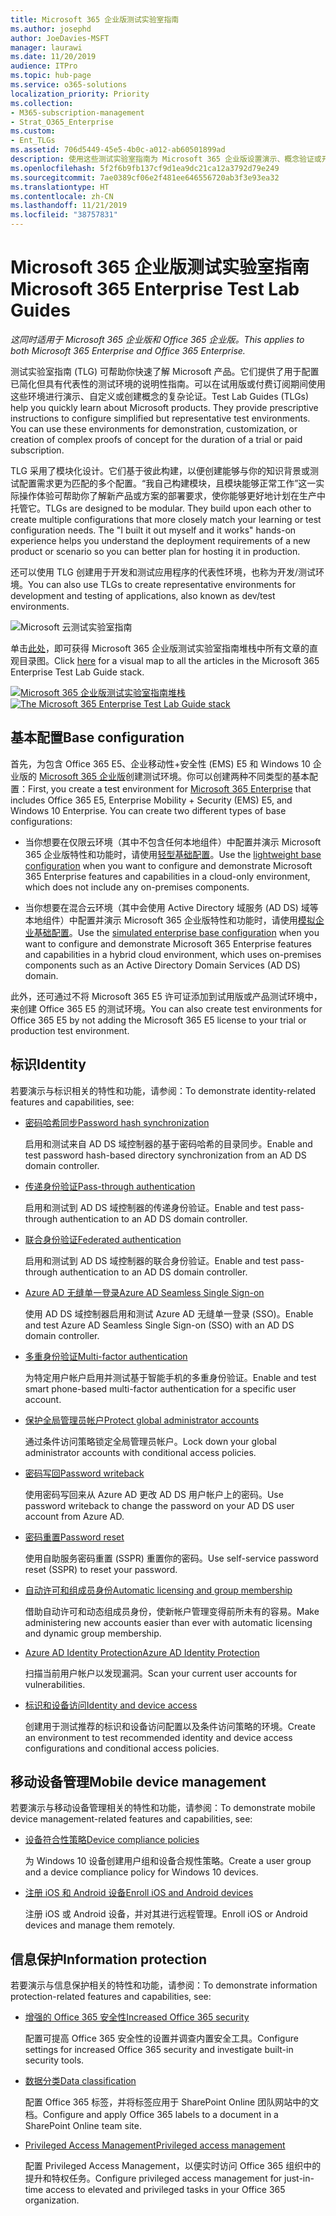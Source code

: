 ```yaml
---
title: Microsoft 365 企业版测试实验室指南
ms.author: josephd
author: JoeDavies-MSFT
manager: laurawi
ms.date: 11/20/2019
audience: ITPro
ms.topic: hub-page
ms.service: o365-solutions
localization_priority: Priority
ms.collection:
- M365-subscription-management
- Strat_O365_Enterprise
ms.custom:
- Ent_TLGs
ms.assetid: 706d5449-45e5-4b0c-a012-ab60501899ad
description: 使用这些测试实验室指南为 Microsoft 365 企业版设置演示、概念验证或开发/测试环境。
ms.openlocfilehash: 5f2f6b9fb137cf9d1ea9dc21ca12a3792d79e249
ms.sourcegitcommit: 7ae0389cf06e2f481ee646556720ab3f3e93ea32
ms.translationtype: HT
ms.contentlocale: zh-CN
ms.lasthandoff: 11/21/2019
ms.locfileid: "38757831"
---
```

# <a name="microsoft-365-enterprise-test-lab-guides"></a><span data-ttu-id="70ece-103">Microsoft 365 企业版测试实验室指南</span><span class="sxs-lookup"><span data-stu-id="70ece-103">Microsoft 365 Enterprise Test Lab Guides</span></span>

<span data-ttu-id="70ece-104">*这同时适用于 Microsoft 365 企业版和 Office 365 企业版。*</span><span class="sxs-lookup"><span data-stu-id="70ece-104">*This applies to both Microsoft 365 Enterprise and Office 365 Enterprise.*</span></span>

<span data-ttu-id="70ece-p101">测试实验室指南 (TLG) 可帮助你快速了解 Microsoft 产品。它们提供了用于配置已简化但具有代表性的测试环境的说明性指南。可以在试用版或付费订阅期间使用这些环境进行演示、自定义或创建概念的复杂论证。</span><span class="sxs-lookup"><span data-stu-id="70ece-p101">Test Lab Guides (TLGs) help you quickly learn about Microsoft products. They provide prescriptive instructions to configure simplified but representative test environments. You can use these environments for demonstration, customization, or creation of complex proofs of concept for the duration of a trial or paid subscription.</span></span> 

<span data-ttu-id="70ece-p102">TLG 采用了模块化设计。它们基于彼此构建，以便创建能够与你的知识背景或测试配置需求更为匹配的多个配置。“我自己构建模块，且模块能够正常工作”这一实际操作体验可帮助你了解新产品或方案的部署要求，使你能够更好地计划在生产中托管它。</span><span class="sxs-lookup"><span data-stu-id="70ece-p102">TLGs are designed to be modular. They build upon each other to create multiple configurations that more closely match your learning or test configuration needs. The "I built it out myself and it works" hands-on experience helps you understand the deployment requirements of a new product or scenario so you can better plan for hosting it in production.</span></span>

<span data-ttu-id="70ece-111">还可以使用 TLG 创建用于开发和测试应用程序的代表性环境，也称为开发/测试环境。</span><span class="sxs-lookup"><span data-stu-id="70ece-111">You can also use TLGs to create representative environments for development and testing of applications, also known as dev/test environments.</span></span>
  
![Microsoft 云测试实验室指南](media/m365-enterprise-test-lab-guides/cloud-tlg-icon.png)

<span data-ttu-id="70ece-113">单击[此处](media/m365-enterprise-test-lab-guides/Microsoft365EnterpriseTLGStack.pdf)，即可获得 Microsoft 365 企业版测试实验室指南堆栈中所有文章的直观目录图。</span><span class="sxs-lookup"><span data-stu-id="70ece-113">Click [here](media/m365-enterprise-test-lab-guides/Microsoft365EnterpriseTLGStack.pdf) for a visual map to all the articles in the Microsoft 365 Enterprise Test Lab Guide stack.</span></span>

<span data-ttu-id="70ece-114">[![Microsoft 365 企业版测试实验室指南堆栈](./media/m365-enterprise-test-lab-guides/microsoft-365-enterprise-tlg-stack.png)](media/m365-enterprise-test-lab-guides/Microsoft365EnterpriseTLGStack.pdf)</span><span class="sxs-lookup"><span data-stu-id="70ece-114">[![The Microsoft 365 Enterprise Test Lab Guide stack](./media/m365-enterprise-test-lab-guides/microsoft-365-enterprise-tlg-stack.png)](media/m365-enterprise-test-lab-guides/Microsoft365EnterpriseTLGStack.pdf)</span></span>

## <a name="base-configuration"></a><span data-ttu-id="70ece-115">基本配置</span><span class="sxs-lookup"><span data-stu-id="70ece-115">Base configuration</span></span>

<span data-ttu-id="70ece-p103">首先，为包含 Office 365 E5、企业移动性+安全性 (EMS) E5 和 Windows 10 企业版的 [Microsoft 365 企业版](https://docs.microsoft.com/microsoft-365-enterprise/)创建测试环境。你可以创建两种不同类型的基本配置：</span><span class="sxs-lookup"><span data-stu-id="70ece-p103">First, you create a test environment for [Microsoft 365 Enterprise](https://docs.microsoft.com/microsoft-365-enterprise/) that includes Office 365 E5, Enterprise Mobility + Security (EMS) E5, and Windows 10 Enterprise. You can create two different types of base configurations:</span></span>

- <span data-ttu-id="70ece-118">当你想要在仅限云环境（其中不包含任何本地组件）中配置并演示 Microsoft 365 企业版特性和功能时，请使用[轻型基础配置](lightweight-base-configuration-microsoft-365-enterprise.md)。</span><span class="sxs-lookup"><span data-stu-id="70ece-118">Use the [lightweight base configuration](lightweight-base-configuration-microsoft-365-enterprise.md) when you want to configure and demonstrate Microsoft 365 Enterprise features and capabilities in a cloud-only environment, which does not include any on-premises components.</span></span>

- <span data-ttu-id="70ece-119">当你想要在混合云环境（其中会使用 Active Directory 域服务 (AD DS) 域等本地组件）中配置并演示 Microsoft 365 企业版特性和功能时，请使用[模拟企业基础配置](simulated-ent-base-configuration-microsoft-365-enterprise.md)。</span><span class="sxs-lookup"><span data-stu-id="70ece-119">Use the [simulated enterprise base configuration](simulated-ent-base-configuration-microsoft-365-enterprise.md) when you want to configure and demonstrate Microsoft 365 Enterprise features and capabilities in a hybrid cloud environment, which uses on-premises components such as an Active Directory Domain Services (AD DS) domain.</span></span>

<span data-ttu-id="70ece-120">此外，还可通过不将 Microsoft 365 E5 许可证添加到试用版或产品测试环境中，来创建 Office 365 E5 的测试环境。</span><span class="sxs-lookup"><span data-stu-id="70ece-120">You can also create test environments for Office 365 E5 by not adding the Microsoft 365 E5 license to your trial or production test environment.</span></span>
    
## <a name="identity"></a><span data-ttu-id="70ece-121">标识</span><span class="sxs-lookup"><span data-stu-id="70ece-121">Identity</span></span>

<span data-ttu-id="70ece-122">若要演示与标识相关的特性和功能，请参阅：</span><span class="sxs-lookup"><span data-stu-id="70ece-122">To demonstrate identity-related features and capabilities, see:</span></span>

- [<span data-ttu-id="70ece-123">密码哈希同步</span><span class="sxs-lookup"><span data-stu-id="70ece-123">Password hash synchronization</span></span>](password-hash-sync-m365-ent-test-environment.md)
  
   <span data-ttu-id="70ece-124">启用和测试来自 AD DS 域控制器的基于密码哈希的目录同步。</span><span class="sxs-lookup"><span data-stu-id="70ece-124">Enable and test password hash-based directory synchronization from an AD DS domain controller.</span></span>

- [<span data-ttu-id="70ece-125">传递身份验证</span><span class="sxs-lookup"><span data-stu-id="70ece-125">Pass-through authentication</span></span>](pass-through-auth-m365-ent-test-environment.md)
  
   <span data-ttu-id="70ece-126">启用和测试到 AD DS 域控制器的传递身份验证。</span><span class="sxs-lookup"><span data-stu-id="70ece-126">Enable and test pass-through authentication to an AD DS domain controller.</span></span>

- [<span data-ttu-id="70ece-127">联合身份验证</span><span class="sxs-lookup"><span data-stu-id="70ece-127">Federated authentication</span></span>](federated-identity-for-your-office-365-dev-test-environment.md)
  
   <span data-ttu-id="70ece-128">启用和测试到 AD DS 域控制器的联合身份验证。</span><span class="sxs-lookup"><span data-stu-id="70ece-128">Enable and test pass-through authentication to an AD DS domain controller.</span></span>

- [<span data-ttu-id="70ece-129">Azure AD 无缝单一登录</span><span class="sxs-lookup"><span data-stu-id="70ece-129">Azure AD Seamless Single Sign-on</span></span>](single-sign-on-m365-ent-test-environment.md)
  
   <span data-ttu-id="70ece-130">使用 AD DS 域控制器启用和测试 Azure AD 无缝单一登录 (SSO)。</span><span class="sxs-lookup"><span data-stu-id="70ece-130">Enable and test Azure AD Seamless Single Sign-on (SSO) with an AD DS domain controller.</span></span>

- [<span data-ttu-id="70ece-131">多重身份验证</span><span class="sxs-lookup"><span data-stu-id="70ece-131">Multi-factor authentication</span></span>](multi-factor-authentication-microsoft-365-test-environment.md)
  
   <span data-ttu-id="70ece-132">为特定用户帐户启用并测试基于智能手机的多重身份验证。</span><span class="sxs-lookup"><span data-stu-id="70ece-132">Enable and test smart phone-based multi-factor authentication for a specific user account.</span></span>

- [<span data-ttu-id="70ece-133">保护全局管理员帐户</span><span class="sxs-lookup"><span data-stu-id="70ece-133">Protect global administrator accounts</span></span>](protect-global-administrator-accounts-microsoft-365-test-environment.md)
 
   <span data-ttu-id="70ece-134">通过条件访问策略锁定全局管理员帐户。</span><span class="sxs-lookup"><span data-stu-id="70ece-134">Lock down your global administrator accounts with conditional access policies.</span></span>

- [<span data-ttu-id="70ece-135">密码写回</span><span class="sxs-lookup"><span data-stu-id="70ece-135">Password writeback</span></span>](password-writeback-m365-ent-test-environment.md)

   <span data-ttu-id="70ece-136">使用密码写回来从 Azure AD 更改 AD DS 用户帐户上的密码。</span><span class="sxs-lookup"><span data-stu-id="70ece-136">Use password writeback to change the password on your AD DS user account from Azure AD.</span></span>

- [<span data-ttu-id="70ece-137">密码重置</span><span class="sxs-lookup"><span data-stu-id="70ece-137">Password reset</span></span>](password-reset-m365-ent-test-environment.md)

   <span data-ttu-id="70ece-138">使用自助服务密码重置 (SSPR) 重置你的密码。</span><span class="sxs-lookup"><span data-stu-id="70ece-138">Use self-service password reset (SSPR) to reset your password.</span></span>

- [<span data-ttu-id="70ece-139">自动许可和组成员身份</span><span class="sxs-lookup"><span data-stu-id="70ece-139">Automatic licensing and group membership</span></span>](automate-licenses-group-membership-microsoft-365-test-environment.md)

   <span data-ttu-id="70ece-140">借助自动许可和动态组成员身份，使新帐户管理变得前所未有的容易。</span><span class="sxs-lookup"><span data-stu-id="70ece-140">Make administering new accounts easier than ever with automatic licensing and dynamic group membership.</span></span>

- [<span data-ttu-id="70ece-141">Azure AD Identity Protection</span><span class="sxs-lookup"><span data-stu-id="70ece-141">Azure AD Identity Protection</span></span>](azure-ad-identity-protection-microsoft-365-test-environment.md)

   <span data-ttu-id="70ece-142">扫描当前用户帐户以发现漏洞。</span><span class="sxs-lookup"><span data-stu-id="70ece-142">Scan your current user accounts for vulnerabilities.</span></span>

- [<span data-ttu-id="70ece-143">标识和设备访问</span><span class="sxs-lookup"><span data-stu-id="70ece-143">Identity and device access</span></span>](identity-device-access-m365-test-environment.md)

   <span data-ttu-id="70ece-144">创建用于测试推荐的标识和设备访问配置以及条件访问策略的环境。</span><span class="sxs-lookup"><span data-stu-id="70ece-144">Create an environment to test recommended identity and device access configurations and conditional access policies.</span></span>


## <a name="mobile-device-management"></a><span data-ttu-id="70ece-145">移动设备管理</span><span class="sxs-lookup"><span data-stu-id="70ece-145">Mobile device management</span></span>

<span data-ttu-id="70ece-146">若要演示与移动设备管理相关的特性和功能，请参阅：</span><span class="sxs-lookup"><span data-stu-id="70ece-146">To demonstrate mobile device management-related features and capabilities, see:</span></span>

- [<span data-ttu-id="70ece-147">设备符合性策略</span><span class="sxs-lookup"><span data-stu-id="70ece-147">Device compliance policies</span></span>](mam-policies-for-your-microsoft-365-enterprise-dev-test-environment.md)
    
   <span data-ttu-id="70ece-148">为 Windows 10 设备创建用户组和设备合规性策略。</span><span class="sxs-lookup"><span data-stu-id="70ece-148">Create a user group and a device compliance policy for Windows 10 devices.</span></span>
    
- [<span data-ttu-id="70ece-149">注册 iOS 和 Android 设备</span><span class="sxs-lookup"><span data-stu-id="70ece-149">Enroll iOS and Android devices</span></span>](enroll-ios-and-android-devices-in-your-microsoft-enterprise-365-dev-test-environ.md)
   
   <span data-ttu-id="70ece-150">注册 iOS 或 Android 设备，并对其进行远程管理。</span><span class="sxs-lookup"><span data-stu-id="70ece-150">Enroll iOS or Android devices and manage them remotely.</span></span>


## <a name="information-protection"></a><span data-ttu-id="70ece-151">信息保护</span><span class="sxs-lookup"><span data-stu-id="70ece-151">Information protection</span></span>

<span data-ttu-id="70ece-152">若要演示与信息保护相关的特性和功能，请参阅：</span><span class="sxs-lookup"><span data-stu-id="70ece-152">To demonstrate information protection-related features and capabilities, see:</span></span>

- [<span data-ttu-id="70ece-153">增强的 Office 365 安全性</span><span class="sxs-lookup"><span data-stu-id="70ece-153">Increased Office 365 security</span></span>](increased-o365-security-microsoft-365-enterprise-dev-test-environment.md)
    
   <span data-ttu-id="70ece-154">配置可提高 Office 365 安全性的设置并调查内置安全工具。</span><span class="sxs-lookup"><span data-stu-id="70ece-154">Configure settings for increased Office 365 security and investigate built-in security tools.</span></span>
  
- [<span data-ttu-id="70ece-155">数据分类</span><span class="sxs-lookup"><span data-stu-id="70ece-155">Data classification</span></span>](data-classification-microsoft-365-enterprise-dev-test-environment.md)
    
   <span data-ttu-id="70ece-156">配置 Office 365 标签，并将标签应用于 SharePoint Online 团队网站中的文档。</span><span class="sxs-lookup"><span data-stu-id="70ece-156">Configure and apply Office 365 labels to a document in a SharePoint Online team site.</span></span>
    
- [<span data-ttu-id="70ece-157">Privileged Access Management</span><span class="sxs-lookup"><span data-stu-id="70ece-157">Privileged access management</span></span>](privileged-access-microsoft-365-enterprise-dev-test-environment.md)
    
   <span data-ttu-id="70ece-158">配置 Privileged Access Management，以便实时访问 Office 365 组织中的提升和特权任务。</span><span class="sxs-lookup"><span data-stu-id="70ece-158">Configure privileged access management for just-in-time access to elevated and privileged tasks in your Office 365 organization.</span></span>


